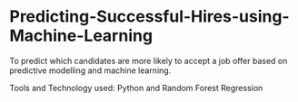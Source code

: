 # Predicting-Successful-Hires-using-Machine-Learning
To predict which candidates are more likely to accept a job offer based on predictive modelling and machine learning.

Tools and Technology used: Python and Random Forest Regression
